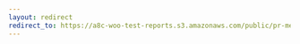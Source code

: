 ```yaml
---
layout: redirect
redirect_to: https://a8c-woo-test-reports.s3.amazonaws.com/public/pr-merge/38464/e2e/index.html
---
```

